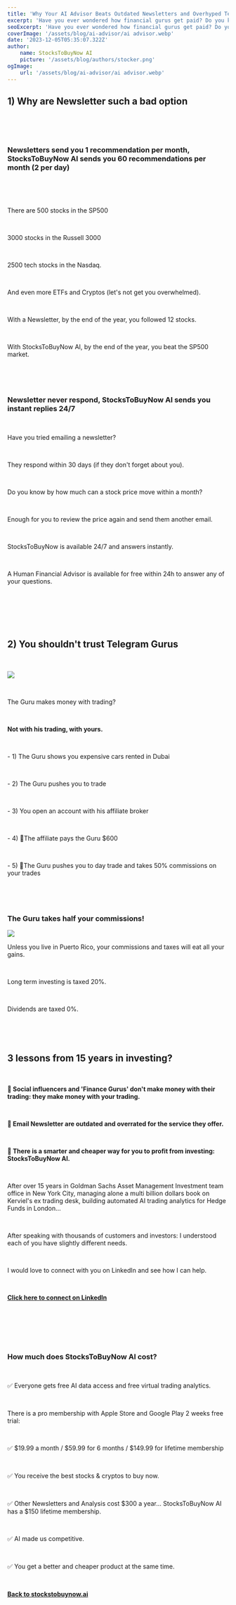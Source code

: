 ```yaml
---
title: 'Why Your AI Advisor Beats Outdated Newsletters and Overhyped Telegram Gurus'
excerpt: 'Have you ever wondered how financial gurus get paid? Do you know why Newsletters are overrated?'
seoExcerpt: 'Have you ever wondered how financial gurus get paid? Do you know why Newsletters are overrated?'
coverImage: '/assets/blog/ai-advisor/ai advisor.webp'
date: '2023-12-05T05:35:07.322Z'
author:
    name: StocksToBuyNow AI
    picture: '/assets/blog/authors/stocker.png'
ogImage:
    url: '/assets/blog/ai-advisor/ai advisor.webp'
---
```



## 1) Why are Newsletter such a bad option

&nbsp;

&nbsp;

### Newsletters send you 1 recommendation per month, StocksToBuyNow AI sends you 60 recommendations per month (2 per day)

&nbsp;

&nbsp;

There are 500 stocks in the SP500

&nbsp;

3000 stocks in the Russell 3000

&nbsp;

2500 tech stocks in the Nasdaq.

&nbsp;

And even more ETFs and Cryptos (let's not get you overwhelmed).

&nbsp;

With a Newsletter, by the end of the year, you followed 12 stocks.

&nbsp;

With StocksToBuyNow AI, by the end of the year, you beat the SP500 market.

&nbsp;

&nbsp;

### Newsletter never respond, StocksToBuyNow AI sends you instant replies 24/7

&nbsp;

Have you tried emailing a newsletter?

&nbsp;

They respond within 30 days (if they don't forget about you).

&nbsp;

Do you know by how much can a stock price move within a month?

&nbsp;

Enough for you to review the price again and send them another email.

&nbsp;

StocksToBuyNow is available 24/7 and answers instantly.

&nbsp;

A Human Financial Advisor is available for free within 24h to answer any of your questions.

&nbsp;

&nbsp;

&nbsp;

## 2) You shouldn't trust Telegram Gurus

&nbsp;

![](/assets/blog/ai-advisor/how-finance-gurus-make-money.webp)

&nbsp;

The Guru makes money with trading?

&nbsp;

**Not with his trading, with yours.**

&nbsp;


\- 1) The Guru shows you expensive cars rented in Dubai

&nbsp;

\- 2) The Guru pushes you to trade

&nbsp;

\- 3) You open an account with his affiliate broker

&nbsp;

\- 4) 🧐The affiliate pays the Guru $600

&nbsp;

\- 5) 🤯The Guru pushes you to day trade and takes 50% commissions on your trades

&nbsp;

&nbsp;

### The Guru takes half your commissions!

![](/assets/blog/ai-advisor/how_trading_gurus_make_money.png)


Unless you live in Puerto Rico, your commissions and taxes will eat all your gains.

&nbsp;

Long term investing is taxed 20%.

&nbsp;

Dividends are taxed 0%.

&nbsp;


&nbsp;


## 3 lessons from 15 years in investing?

&nbsp;

**🦄 Social influencers and 'Finance Gurus' don't make money with their trading: they make money with your trading.**

&nbsp;

**💾 Email Newsletter are outdated and overrated for the service they offer.**

&nbsp;

**🧠 There is a smarter and cheaper way for you to profit from investing: StocksToBuyNow AI.**

&nbsp;

After over 15 years in Goldman Sachs Asset Management Investment team office in New York City, managing alone a multi billion dollars book on Kerviel's ex trading desk, building automated AI trading analytics for Hedge Funds in London...

&nbsp;

After speaking with thousands of customers and investors: I understood each of you have slightly different needs.

&nbsp;

I would love to connect with you on LinkedIn and see how I can help.

&nbsp;

**[Click here to connect on LinkedIn](https://www.linkedin.com/in/anesshusseinali/)**

&nbsp;

&nbsp;

&nbsp;

### How much does StocksToBuyNow AI cost?

&nbsp;

✅ Everyone gets free AI data access and free virtual trading analytics.

&nbsp;

There is a pro membership with Apple Store and Google Play 2 weeks free trial:

&nbsp;

✅ $19.99 a month  /  $59.99 for 6 months  /  $149.99 for lifetime membership

&nbsp;

✅ You receive the best stocks & cryptos to buy now.

&nbsp;

✅ Other Newsletters and Analysis cost $300 a year... StocksToBuyNow AI has a $150 lifetime membership.

&nbsp;

✅ AI made us competitive.

&nbsp;

✅ You get a better and cheaper product at the same time.


&nbsp;

**[Back to stockstobuynow.ai](https://www.stockstobuynow.ai/)**